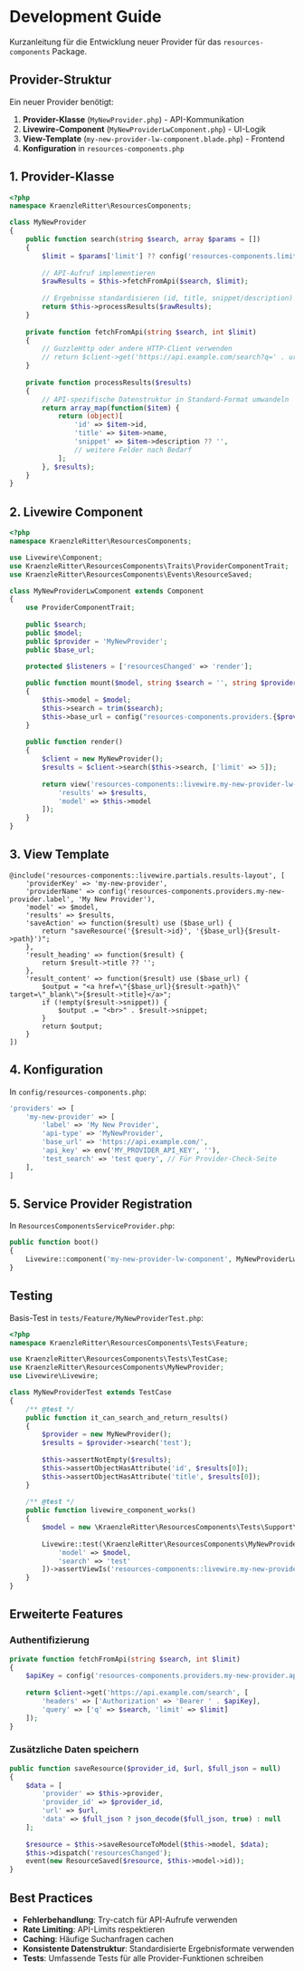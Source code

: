 # Development Guide

Kurzanleitung für die Entwicklung neuer Provider für das `resources-components` Package.

## Provider-Struktur

Ein neuer Provider benötigt:

1. **Provider-Klasse** (`MyNewProvider.php`) - API-Kommunikation
2. **Livewire-Component** (`MyNewProviderLwComponent.php`) - UI-Logik
3. **View-Template** (`my-new-provider-lw-component.blade.php`) - Frontend
4. **Konfiguration** in `resources-components.php`

## 1. Provider-Klasse

```php
<?php
namespace KraenzleRitter\ResourcesComponents;

class MyNewProvider
{
    public function search(string $search, array $params = [])
    {
        $limit = $params['limit'] ?? config('resources-components.limit', 5);
        
        // API-Aufruf implementieren
        $rawResults = $this->fetchFromApi($search, $limit);
        
        // Ergebnisse standardisieren (id, title, snippet/description)
        return $this->processResults($rawResults);
    }
    
    private function fetchFromApi(string $search, int $limit)
    {
        // GuzzleHttp oder andere HTTP-Client verwenden
        // return $client->get('https://api.example.com/search?q=' . urlencode($search));
    }
    
    private function processResults($results)
    {
        // API-spezifische Datenstruktur in Standard-Format umwandeln
        return array_map(function($item) {
            return (object)[
                'id' => $item->id,
                'title' => $item->name,
                'snippet' => $item->description ?? '',
                // weitere Felder nach Bedarf
            ];
        }, $results);
    }
}
```

## 2. Livewire Component

```php
<?php
namespace KraenzleRitter\ResourcesComponents;

use Livewire\Component;
use KraenzleRitter\ResourcesComponents\Traits\ProviderComponentTrait;
use KraenzleRitter\ResourcesComponents\Events\ResourceSaved;

class MyNewProviderLwComponent extends Component
{
    use ProviderComponentTrait;
    
    public $search;
    public $model;
    public $provider = 'MyNewProvider';
    public $base_url;
    
    protected $listeners = ['resourcesChanged' => 'render'];

    public function mount($model, string $search = '', string $providerKey = 'my-new-provider')
    {
        $this->model = $model;
        $this->search = trim($search);
        $this->base_url = config("resources-components.providers.{$providerKey}.base_url");
    }
    
    public function render()
    {
        $client = new MyNewProvider();
        $results = $client->search($this->search, ['limit' => 5]);
        
        return view('resources-components::livewire.my-new-provider-lw-component', [
            'results' => $results,
            'model' => $this->model
        ]);
    }
}
```

## 3. View Template

```blade
@include('resources-components::livewire.partials.results-layout', [
    'providerKey' => 'my-new-provider',
    'providerName' => config('resources-components.providers.my-new-provider.label', 'My New Provider'),
    'model' => $model,
    'results' => $results,
    'saveAction' => function($result) use ($base_url) {
        return "saveResource('{$result->id}', '{$base_url}{$result->path}')";
    },
    'result_heading' => function($result) {
        return $result->title ?? '';
    },
    'result_content' => function($result) use ($base_url) {
        $output = "<a href=\"{$base_url}{$result->path}\" target=\"_blank\">{$result->title}</a>";
        if (!empty($result->snippet)) {
            $output .= "<br>" . $result->snippet;
        }
        return $output;
    }
])
```

## 4. Konfiguration

In `config/resources-components.php`:

```php
'providers' => [
    'my-new-provider' => [
        'label' => 'My New Provider',
        'api-type' => 'MyNewProvider',
        'base_url' => 'https://api.example.com/',
        'api_key' => env('MY_PROVIDER_API_KEY', ''),
        'test_search' => 'test query', // Für Provider-Check-Seite
    ],
]
```

## 5. Service Provider Registration

In `ResourcesComponentsServiceProvider.php`:

```php
public function boot()
{
    Livewire::component('my-new-provider-lw-component', MyNewProviderLwComponent::class);
}
```

## Testing

Basis-Test in `tests/Feature/MyNewProviderTest.php`:

```php
<?php
namespace KraenzleRitter\ResourcesComponents\Tests\Feature;

use KraenzleRitter\ResourcesComponents\Tests\TestCase;
use KraenzleRitter\ResourcesComponents\MyNewProvider;
use Livewire\Livewire;

class MyNewProviderTest extends TestCase
{
    /** @test */
    public function it_can_search_and_return_results()
    {
        $provider = new MyNewProvider();
        $results = $provider->search('test');
        
        $this->assertNotEmpty($results);
        $this->assertObjectHasAttribute('id', $results[0]);
        $this->assertObjectHasAttribute('title', $results[0]);
    }
    
    /** @test */
    public function livewire_component_works()
    {
        $model = new \KraenzleRitter\ResourcesComponents\Tests\Support\DummyModel();
        
        Livewire::test(\KraenzleRitter\ResourcesComponents\MyNewProviderLwComponent::class, [
            'model' => $model,
            'search' => 'test'
        ])->assertViewIs('resources-components::livewire.my-new-provider-lw-component');
    }
}
```

## Erweiterte Features

### Authentifizierung

```php
private function fetchFromApi(string $search, int $limit)
{
    $apiKey = config('resources-components.providers.my-new-provider.api_key');
    
    return $client->get('https://api.example.com/search', [
        'headers' => ['Authorization' => 'Bearer ' . $apiKey],
        'query' => ['q' => $search, 'limit' => $limit]
    ]);
}
```

### Zusätzliche Daten speichern

```php
public function saveResource($provider_id, $url, $full_json = null)
{
    $data = [
        'provider' => $this->provider,
        'provider_id' => $provider_id,
        'url' => $url,
        'data' => $full_json ? json_decode($full_json, true) : null
    ];
    
    $resource = $this->saveResourceToModel($this->model, $data);
    $this->dispatch('resourcesChanged');
    event(new ResourceSaved($resource, $this->model->id));
}
```

## Best Practices

- **Fehlerbehandlung**: Try-catch für API-Aufrufe verwenden
- **Rate Limiting**: API-Limits respektieren
- **Caching**: Häufige Suchanfragen cachen
- **Konsistente Datenstruktur**: Standardisierte Ergebnisformate verwenden
- **Tests**: Umfassende Tests für alle Provider-Funktionen schreiben
